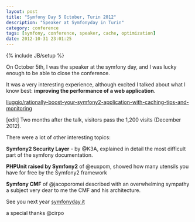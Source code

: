 ```yaml
---
layout: post
title: "Symfony Day 5 October, Turin 2012"
description: "Speaker at Symfonyday in Turin"
category: conference
tags: [symfony, conference, speaker, cache, optimization]
date: 2012-10-31 23:01:25
---
```

{% include JB/setup %}

On October 5th, I was the speaker at the symfony day, and I was lucky enough to be able to close the conference.

It was a very interesting experience, although excited I talked about what I know best: **improving the performance of a web application**.

 
[liuggio/rationally-boost-your-symfony2-application-with-caching-tips-and-monitoring](http://www.slideshare.net/liuggio/rationally-boost-your-symfony2-application-with-caching-tips-and-monitoring)

\[edit\] Two months after the talk, visitors pass the 1,200 visits (December 2012).

There were a lot of other interesting topics:

**Symfony2 Security Layer** - by @K3A, explained in detail the most difficult part of the symfony documentation.

**PHPUnit raised by Symfony2** of @euxpom, showed how many utensils you have for free by the Symfony2 framework

**Symfony CMF** of @jacoporomei described with an overwhelming sympathy a subject very dear to me the CMF and his architecture.


See you next year [symfonyday.it](http://www.symfonyday.it)


a special thanks @cirpo
